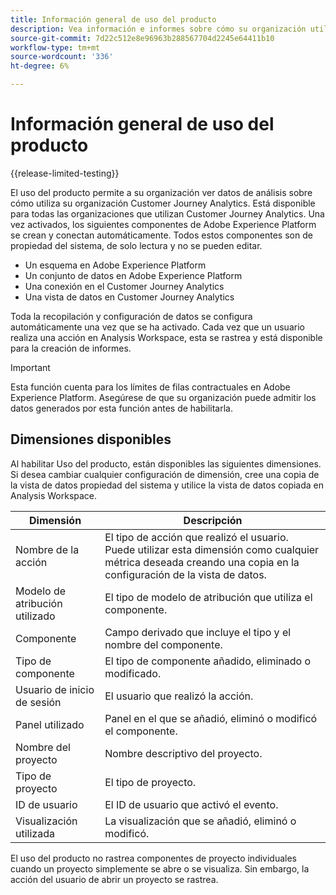 ```yaml
---
title: Información general de uso del producto
description: Vea información e informes sobre cómo su organización utiliza Customer Journey Analytics.
source-git-commit: 7d22c512e8e96963b288567704d2245e64411b10
workflow-type: tm+mt
source-wordcount: '336'
ht-degree: 6%

---
```


# Información general de uso del producto

{{release-limited-testing}}

El uso del producto permite a su organización ver datos de análisis sobre cómo utiliza su organización Customer Journey Analytics. Está disponible para todas las organizaciones que utilizan Customer Journey Analytics. Una vez activados, los siguientes componentes de Adobe Experience Platform se crean y conectan automáticamente. Todos estos componentes son de propiedad del sistema, de solo lectura y no se pueden editar.

* Un esquema en Adobe Experience Platform
* Un conjunto de datos en Adobe Experience Platform
* Una conexión en el Customer Journey Analytics
* Una vista de datos en Customer Journey Analytics

Toda la recopilación y configuración de datos se configura automáticamente una vez que se ha activado. Cada vez que un usuario realiza una acción en Analysis Workspace, esta se rastrea y está disponible para la creación de informes.

>[!IMPORTANT]
>
>Esta función cuenta para los límites de filas contractuales en Adobe Experience Platform. Asegúrese de que su organización puede admitir los datos generados por esta función antes de habilitarla.

## Dimensiones disponibles

Al habilitar Uso del producto, están disponibles las siguientes dimensiones. Si desea cambiar cualquier configuración de dimensión, cree una copia de la vista de datos propiedad del sistema y utilice la vista de datos copiada en Analysis Workspace.

| Dimensión | Descripción |
| --- | --- |
| Nombre de la acción | El tipo de acción que realizó el usuario. Puede utilizar esta dimensión como cualquier métrica deseada creando una copia en la configuración de la vista de datos. |
| Modelo de atribución utilizado | El tipo de modelo de atribución que utiliza el componente. |
| Componente | Campo derivado que incluye el tipo y el nombre del componente. |
| Tipo de componente | El tipo de componente añadido, eliminado o modificado. |
| Usuario de inicio de sesión | El usuario que realizó la acción. |
| Panel utilizado | Panel en el que se añadió, eliminó o modificó el componente. |
| Nombre del proyecto | Nombre descriptivo del proyecto. |
| Tipo de proyecto | El tipo de proyecto. |
| ID de usuario | El ID de usuario que activó el evento. |
| Visualización utilizada | La visualización que se añadió, eliminó o modificó. |

El uso del producto no rastrea componentes de proyecto individuales cuando un proyecto simplemente se abre o se visualiza. Sin embargo, la acción del usuario de abrir un proyecto se rastrea.
